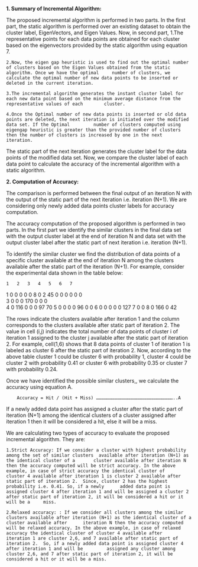 **1. Summary of Incremental Algorithm:**

The proposed incremental algorithm is performed in two parts. In the first part, the static algorithm is performed over an existing dataset to obtain the cluster label, EigenVectors, and Eigen Values.
Now, in second part, 
	1.The representative points for each data points are obtained for each cluster based on the eigenvectors provided by the static algorithm using equation 7.

	2.Now, the eigen gap heuristic is used to find out the optimal number of clusters based on the Eigen Values obtained from the static algorithm. Once we have the optimal 	 number of clusters, we calculate the optimal number of new data points to be inserted or deleted in the current iteration.

	3.The incremental algorithm generates the instant cluster label for each new data point based on the minimum average distance from the representative values of each 		cluster.

	4.Once the Optimal number of new data points is inserted or old data points are deleted, the next iteration is initiated over the modified data set. If the Optimal 		number of clusters computed using eigengap heuristic is greater than the provided number of clusters then the number of clusters is increased by one in the next 		iteration.
	
The static part of the next iteration generates the cluster label for the data points of the modified data set. Now, we compare the cluster label of each data point to calculate the accuracy of the incremental algorithm with a static algorithm.


**2. Computation of Accuracy:**

The comparison is performed between the final output of an iteration N with the output of the static part of the next iteration i.e. iteration (N+1). We are considering only newly added data points cluster labels for accuracy computation.

The accuracy computation of the proposed algorithm is performed in two parts. In the first part we identify the similar clusters in the final data set with the output cluster label at the end of  iteration N and data set with the output cluster label after the static part of next iteration i.e. iteration (N+1).

To identify the similar cluster we find the distribution of data points of a specific cluster available at the end of iteration N among the clusters available after the static part of the iteration (N+1). For example, consider the experimental data shown in the table below:

	1	2	3	4	5	6	7
1	0	0	0	0	0	8	0
2	45	0	0	0	0	0	0					
3	0	0	0	170	0	0	0			
4	0	116	0	0	0	97	70
5	0	0	0	0	96	0	0
6	0	0	0	0	0	127	
7	0	0	8	0	166	0	42

The rows indicate the clusters available after iteration 1 and the column corresponds to the clusters available after static part of iteration 2. The value in cell (i,j) indicates the total number of data points of  cluster i of iteration 1 assigned to the cluster j available after the static part of iteration 2. For example, cell(1,6) shows that 8 data points of cluster 1 of iteration 1 is labeled as cluster 6 after the static part of iteration 2. Now, according to the above table cluster 1 could be cluster 6 with probability 1, cluster 4 could be cluster 2 with probability 0.41 or cluster 6 with probability 0.35 or cluster 7 with probability 0.24.

Once we have identified the possible similar clusters,, we calculate the accuracy using equation A.

		Accuracy = Hit / (Hit + Miss) ……………………………………………………………………………..A

If a newly added data point has assigned a cluster after the static part of iteration (N+1) among the identical clusters of a cluster assigned after iteration 1 then it will be considered a hit, else it will be a miss.

We are calculating two types of accuracy to evaluate the proposed incremental algorithm. They are:

	1.Strict Accuracy: If we consider a cluster with highest probability among the set of similar clusters 	available after iteration (N+1) as the identical cluster of a 		cluster available after iteration N then the accuracy computed will be strict accuracy. In the above example, in case of strict accuracy the identical cluster of 		cluster 4 available after iteration 1 is cluster 2 available after static part of iteration 2. 	Since, cluster 2 has the highest probability i.e. 0.41. So, if a newly 		added data point is assigned cluster 4 after iteration 1 and will be assigned a cluster 2 after static part of iteration 2, it will be considered a hit or it will be a 	miss.

	2.Relaxed accuracy: : If we consider all clusters among the similar clusters available after iteration (N+1) as the identical cluster of a cluster available after 		iteration N then the accuracy computed will be relaxed accuracy. In the above example, in case of relaxed accuracy the identical cluster of cluster 4 available after 		iteration 1 are cluster 2,6, and 7 available after static part of iteration 2.  So, if a newly added data point is assigned cluster 4 after iteration 1 and will be 		assigned any cluster among cluster 2,6, and 7 after static part of iteration 2, it will be considered a hit or it will be a miss.
